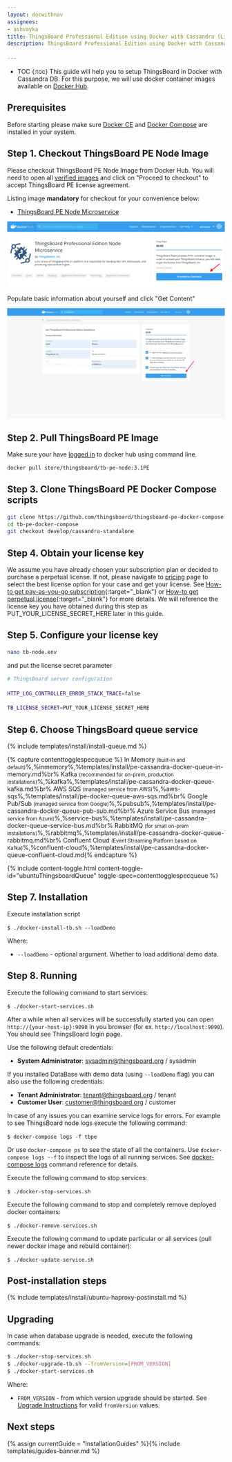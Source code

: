 ```yaml
---
layout: docwithnav
assignees:
- ashvayka
title: ThingsBoard Professional Edition using Docker with Cassandra (Linux or Mac OS)
description: ThingsBoard Professional Edition using Docker with Cassandra (Linux or Mac OS)

---
```


* TOC
{:toc}
This guide will help you to setup ThingsBoard in Docker with Cassandra DB. 
For this purpose, we will use docker container images available on [Docker Hub](https://hub.docker.com/search?q=thingsboard&type=image&image_filter=store).  

## Prerequisites

Before starting please make sure [Docker CE](https://docs.docker.com/install/) and [Docker Compose](https://docs.docker.com/compose/install/) are installed in your system. 

## Step 1. Checkout ThingsBoard PE Node Image

Please checkout ThingsBoard PE Node Image from Docker Hub.
You will need to open all [verified images](https://hub.docker.com/search?q=thingsboard&type=image&image_filter=store) and click on "Proceed to checkout" to accept ThingsBoard PE license agreement.

Listing image **mandatory** for checkout for your convenience below:

 - [ThingsBoard PE Node Microservice](https://hub.docker.com/_/thingsboard-pe-node)  


![image](/images/user-guide/install/docker-pe/checkout-pe-node.png)


Populate basic information about yourself and click "Get Content"


![image](/images/user-guide/install/docker-pe/details.png)


## Step 2. Pull ThingsBoard PE Image

Make sure your have [logged in](https://docs.docker.com/engine/reference/commandline/login/) to docker hub using command line.

```bash
docker pull store/thingsboard/tb-pe-node:3.1PE
```

## Step 3. Clone ThingsBoard PE Docker Compose scripts

```bash
git clone https://github.com/thingsboard/thingsboard-pe-docker-compose.git tb-pe-docker-compose
cd tb-pe-docker-compose
git checkout develop/cassandra-standalone
```

## Step 4. Obtain your license key

We assume you have already chosen your subscription plan or decided to purchase a perpetual license. 
If not, please navigate to [pricing](/pricing/) page to select the best license option for your case and get your license. 
See [How-to get pay-as-you-go subscription](https://www.youtube.com/watch?v=dK-QDFGxWek){:target="_blank"} or [How-to get perpetual license](https://www.youtube.com/watch?v=GPe0lHolWek){:target="_blank"} for more details.
We will reference the license key you have obtained during this step as PUT_YOUR_LICENSE_SECRET_HERE later in this guide.

## Step 5. Configure your license key

```bash
nano tb-node.env
```

and put the license secret parameter

```bash
# ThingsBoard server configuration

HTTP_LOG_CONTROLLER_ERROR_STACK_TRACE=false

TB_LICENSE_SECRET=PUT_YOUR_LICENSE_SECRET_HERE
```

## Step 6. Choose ThingsBoard queue service 

{% include templates/install/install-queue.md %}

{% capture contenttogglespecqueue %}
In Memory <small>(built-in and default)</small>%,%inmemory%,%templates/install/pe-cassandra-docker-queue-in-memory.md%br%
Kafka <small>(recommended for on-prem, production installations)</small>%,%kafka%,%templates/install/pe-cassandra-docker-queue-kafka.md%br%
AWS SQS <small>(managed service from AWS)</small>%,%aws-sqs%,%templates/install/pe-docker-queue-aws-sqs.md%br%
Google Pub/Sub <small>(managed service from Google)</small>%,%pubsub%,%templates/install/pe-cassandra-docker-queue-pub-sub.md%br%
Azure Service Bus <small>(managed service from Azure)</small>%,%service-bus%,%templates/install/pe-cassandra-docker-queue-service-bus.md%br%
RabbitMQ <small>(for small on-prem installations)</small>%,%rabbitmq%,%templates/install/pe-cassandra-docker-queue-rabbitmq.md%br%
Confluent Cloud <small>(Event Streaming Platform based on Kafka)</small>%,%confluent-cloud%,%templates/install/pe-cassandra-docker-queue-confluent-cloud.md{% endcapture %}

{% include content-toggle.html content-toggle-id="ubuntuThingsboardQueue" toggle-spec=contenttogglespecqueue %} 

## Step 7. Installation

Execute installation script

`$ ./docker-install-tb.sh --loadDemo`

Where:

- `--loadDemo` - optional argument. Whether to load additional demo data.

## Step 8. Running

Execute the following command to start services:

`
$ ./docker-start-services.sh
`

After a while when all services will be successfully started you can open `http://{your-host-ip}:9090` in you browser (for ex. `http://localhost:9090`).
You should see ThingsBoard login page.

Use the following default credentials:

- **System Administrator**: sysadmin@thingsboard.org / sysadmin

If you installed DataBase with demo data (using `--loadDemo` flag) you can also use the following credentials:

- **Tenant Administrator**: tenant@thingsboard.org / tenant
- **Customer User**: customer@thingsboard.org / customer

In case of any issues you can examine service logs for errors.
For example to see ThingsBoard node logs execute the following command:

`
$ docker-compose logs -f tbpe
`

Or use `docker-compose ps` to see the state of all the containers.
Use `docker-compose logs --f` to inspect the logs of all running services.
See [docker-compose logs](https://docs.docker.com/compose/reference/logs/) command reference for details.

Execute the following command to stop services:

`
$ ./docker-stop-services.sh
`

Execute the following command to stop and completely remove deployed docker containers:

`
$ ./docker-remove-services.sh
`

Execute the following command to update particular or all services (pull newer docker image and rebuild container):

`$ ./docker-update-service.sh`

## Post-installation steps

{% include templates/install/ubuntu-haproxy-postinstall.md %}

## Upgrading

In case when database upgrade is needed, execute the following commands:

```bash
$ ./docker-stop-services.sh
$ ./docker-upgrade-tb.sh --fromVersion=[FROM_VERSION]
$ ./docker-start-services.sh
```

Where:

- `FROM_VERSION` - from which version upgrade should be started. See [Upgrade Instructions](https://thingsboard.io/docs/user-guide/install/upgrade-instructions) for valid `fromVersion` values.


## Next steps

{% assign currentGuide = "InstallationGuides" %}{% include templates/guides-banner.md %}
